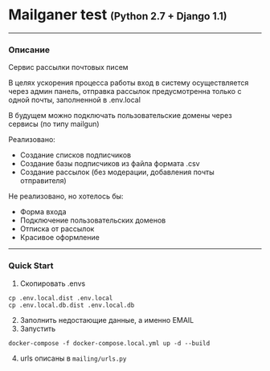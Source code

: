 # Mailganer test <small><small>(Python 2.7 + Django 1.1)</small></small>

---
### Описание

Сервис рассылки почтовых писем

В целях ускорения процесса работы вход в систему осуществляется через админ панель, отправка рассылок предусмотренна только с одной почты, заполненной в .env.local 

В будущем можно подключать пользовательские домены через сервисы (по типу mailgun)


Реализовано:
- Создание списков подписчиков
- Создание базы подписчиков из файла формата .csv
- Создание рассылок (без модерации, добавления почты отправителя)

Не реализовано, но хотелось бы:
- Форма входа
- Подключение пользовательских доменов
- Отписка от рассылок
- Красивое оформление
---

### Quick Start

1. Скопировать .envs
```
cp .env.local.dist .env.local
cp .env.local.db.dist .env.local.db
```
2. Заполнить недостающие данные, а именно EMAIL
3. Запустить  
```
docker-compose -f docker-compose.local.yml up -d --build
```
4. urls описаны в ```mailing/urls.py```

